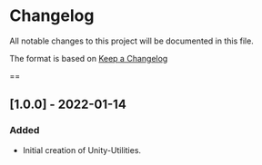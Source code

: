 # Changelog
All notable changes to this project will be documented in this file.

The format is based on [Keep a Changelog](https://keepachangelog.com/en/1.0.0/)

==

## [1.0.0] - 2022-01-14
### Added
- Initial creation of Unity-Utilities.